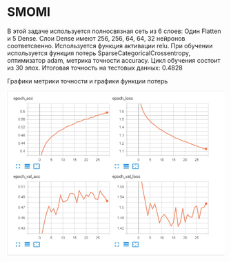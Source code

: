# SMOMI
В этой задаче используется полносвязная сеть из 6 слоев:  Один Flatten и 5 Dense. Слои Dense имеют 256, 256, 64, 64, 32 нейронов соответсвенно. Используется функция активации relu. При обучении используется функция потерь SparseCategoricalCrossentropy, оптимизатор adam, метрика точности accuracy. Цикл обучения состоит из 30 эпох.
Итоговая точность на тестовых данных: 0.4828

Графики метрики точности и графики функции потерь 

![alt text]( https://github.com/baliffagh/SMOMI/blob/LAB1/graph.jpg )
